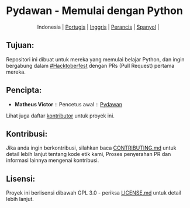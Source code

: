 # Pydawan - Memulai dengan Python

<p align="center">
  <span>Indonesia</span> |
  <a href="https://github.com/matheusvictor/Pydawan#pydawan---iniciando-no-python">Portugis</a> |
  <a href="lang/english#pydawan---getting-started-with-python">Inggris</a> |
  <a href="lang/french#pydawan---premiers-pas-avec-python">Perancis</a> |
  <a href="lang/spanish#pydawan---getting-started-with-python">Spanyol</a> |
</p>

## Tujuan: 

Repositori ini dibuat untuk mereka yang memulai belajar Python, dan ingin bergabung dalam [#Hacktoberfest](https://hacktoberfest.digitalocean.com/) dengan PRs (Pull Request) pertama mereka.

## Pencipta:

* **Matheus Victor** :: Pencetus awal :: [Pydawan](https://github.com/matheusvictor/Pydawan)

Lihat juga daftar [kontributor](https://github.com/matheusvictor/Pydawan/graphs/contributors) untuk proyek ini.

## Kontribusi:

Jika anda ingin berkontribusi, silahkan baca [CONTRIBUTING.md](https://github.com/matheusvictor/Pydawan/blob/master/CONTRIBUTING.md) untuk detail lebih lanjut tentang kode etik kami, Proses penyerahan PR dan informasi lainnya mengenai kontribusi.

## Lisensi:

Proyek ini berlisensi dibawah GPL 3.0 - periksa [LICENSE.md](https://github.com/matheusvictor/Pydawan/blob/master/LICENSE) untuk detail lebih lanjut.
